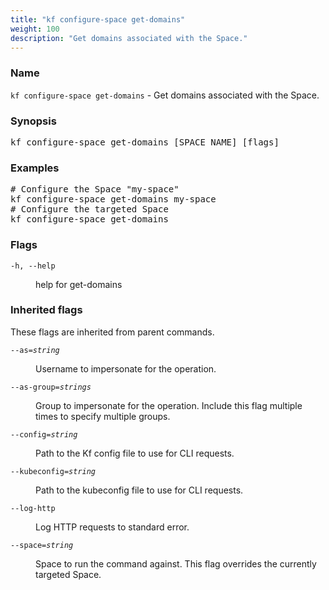 ```yaml
---
title: "kf configure-space get-domains"
weight: 100
description: "Get domains associated with the Space."
---
```

### Name

<code translate="no">kf configure-space get-domains</code> - Get domains associated with the Space.

### Synopsis

<pre translate="no">kf configure-space get-domains [SPACE_NAME] [flags]</pre>

### Examples

<pre translate="no">
# Configure the Space &#34;my-space&#34;
kf configure-space get-domains my-space
# Configure the targeted Space
kf configure-space get-domains
</pre>

### Flags

<dl>
<dt><code translate="no">-h, --help</code></dt>
<dd><p>help for get-domains</p>
</dd>
</dl>


### Inherited flags

These flags are inherited from parent commands.

<dl>
<dt><code translate="no">--as=<var translate="no">string</var></code></dt>
<dd><p>Username to impersonate for the operation.</p>
</dd>
<dt><code translate="no">--as-group=<var translate="no">strings</var></code></dt>
<dd><p>Group to impersonate for the operation. Include this flag multiple times to specify multiple groups.</p>
</dd>
<dt><code translate="no">--config=<var translate="no">string</var></code></dt>
<dd><p>Path to the Kf config file to use for CLI requests.</p>
</dd>
<dt><code translate="no">--kubeconfig=<var translate="no">string</var></code></dt>
<dd><p>Path to the kubeconfig file to use for CLI requests.</p>
</dd>
<dt><code translate="no">--log-http</code></dt>
<dd><p>Log HTTP requests to standard error.</p>
</dd>
<dt><code translate="no">--space=<var translate="no">string</var></code></dt>
<dd><p>Space to run the command against. This flag overrides the currently targeted Space.</p>
</dd>
</dl>


